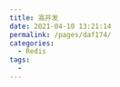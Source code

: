 ```yaml
---
title: 高并发
date: 2021-04-10 13:21:14
permalink: /pages/daf174/
categories:
  - Redis
tags:
  - 
---
```

